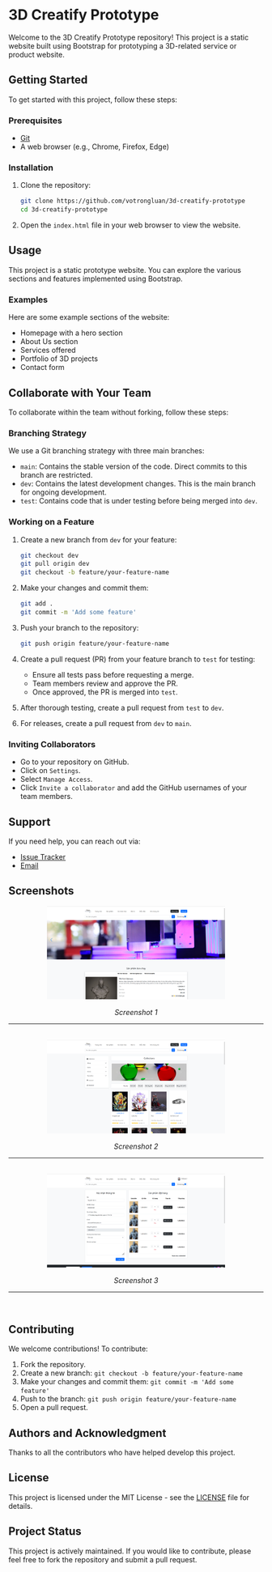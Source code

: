 # 3D Creatify Prototype

Welcome to the 3D Creatify Prototype repository! This project is a static website built using Bootstrap for prototyping a 3D-related service or product website.

## Getting Started

To get started with this project, follow these steps:

### Prerequisites

- [Git](https://git-scm.com/)
- A web browser (e.g., Chrome, Firefox, Edge)

### Installation

1. Clone the repository:

   ```bash
   git clone https://github.com/votrongluan/3d-creatify-prototype
   cd 3d-creatify-prototype
   ```

2. Open the `index.html` file in your web browser to view the website.

## Usage

This project is a static prototype website. You can explore the various sections and features implemented using Bootstrap.

### Examples

Here are some example sections of the website:

- Homepage with a hero section
- About Us section
- Services offered
- Portfolio of 3D projects
- Contact form

## Collaborate with Your Team

To collaborate within the team without forking, follow these steps:

### Branching Strategy

We use a Git branching strategy with three main branches:

- `main`: Contains the stable version of the code. Direct commits to this branch are restricted.
- `dev`: Contains the latest development changes. This is the main branch for ongoing development.
- `test`: Contains code that is under testing before being merged into `dev`.

### Working on a Feature

1. Create a new branch from `dev` for your feature:

   ```bash
   git checkout dev
   git pull origin dev
   git checkout -b feature/your-feature-name
   ```

2. Make your changes and commit them:

   ```bash
   git add .
   git commit -m 'Add some feature'
   ```

3. Push your branch to the repository:

   ```bash
   git push origin feature/your-feature-name
   ```

4. Create a pull request (PR) from your feature branch to `test` for testing:

   - Ensure all tests pass before requesting a merge.
   - Team members review and approve the PR.
   - Once approved, the PR is merged into `test`.

5. After thorough testing, create a pull request from `test` to `dev`.

6. For releases, create a pull request from `dev` to `main`.

### Inviting Collaborators

- Go to your repository on GitHub.
- Click on `Settings`.
- Select `Manage Access`.
- Click `Invite a collaborator` and add the GitHub usernames of your team members.

## Support

If you need help, you can reach out via:

- [Issue Tracker](https://github.com/votrongluan/3d-creatify-prototype/issues)
- [Email](mailto:support@creatify.com)

## Screenshots

<div style="text-align: center;">
    <img src="img/homepage.png" alt="Login form" style="width: 70%;"/>
    <p><em>Screenshot 1</em></p>
</div>

<hr/>
<br/>

<div style="text-align: center;">
    <img src="img/category.png" alt="Admin dashboard" style="width: 70%;"/>
    <p><em>Screenshot 2</em></p>
</div>

<hr/>
<br/>

<div style="text-align: center;">
    <img src="img/order.png" alt="Model management" style="width: 70%;"/>
    <p><em>Screenshot 3</em></p>
</div>

<hr/>
<br/>

## Contributing

We welcome contributions! To contribute:

1. Fork the repository.
2. Create a new branch: `git checkout -b feature/your-feature-name`
3. Make your changes and commit them: `git commit -m 'Add some feature'`
4. Push to the branch: `git push origin feature/your-feature-name`
5. Open a pull request.

## Authors and Acknowledgment

Thanks to all the contributors who have helped develop this project.

## License

This project is licensed under the MIT License - see the [LICENSE](LICENSE) file for details.

## Project Status

This project is actively maintained. If you would like to contribute, please feel free to fork the repository and submit a pull request.
